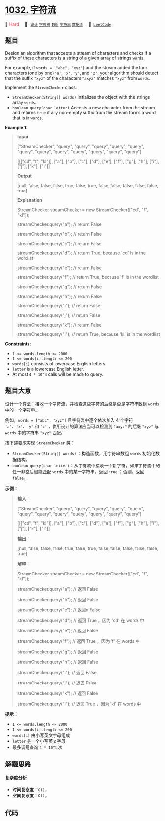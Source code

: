 # [1032. 字符流](https://leetcode.com/problems/stream-of-characters)

🔴 <font color=#ff334b>Hard</font>&emsp; 🔖&ensp; [`设计`](/outline/tag/design.md) [`字典树`](/outline/tag/trie.md) [`数组`](/outline/tag/array.md) [`字符串`](/outline/tag/string.md) [`数据流`](/outline/tag/data-stream.md)&emsp; 🔗&ensp;[`LeetCode`](https://leetcode.com/problems/stream-of-characters)

## 题目

Design an algorithm that accepts a stream of characters and checks if a suffix
of these characters is a string of a given array of strings `words`.

For example, if `words = ["abc", "xyz"]` and the stream added the four
characters (one by one) `'a'`, `'x'`, `'y'`, and `'z'`, your algorithm should
detect that the suffix `"xyz"` of the characters `"axyz"` matches `"xyz"` from
`words`.

Implement the `StreamChecker` class:

  * `StreamChecker(String[] words)` Initializes the object with the strings array `words`.
  * `boolean query(char letter)` Accepts a new character from the stream and returns `true` if any non-empty suffix from the stream forms a word that is in `words`.



**Example 1:**

> 
> 
> 
> 
> 
> **Input**
> 
> ["StreamChecker", "query", "query", "query", "query", "query", "query", "query", "query", "query", "query", "query", "query"]
> 
> [[["cd", "f", "kl"]], ["a"], ["b"], ["c"], ["d"], ["e"], ["f"], ["g"], ["h"], ["i"], ["j"], ["k"], ["l"]]
> 
> **Output**
> 
> [null, false, false, false, true, false, true, false, false, false, false, false, true]
> 
> 
> 
> **Explanation**
> 
> StreamChecker streamChecker = new StreamChecker(["cd", "f", "kl"]);
> 
> streamChecker.query("a"); // return False
> 
> streamChecker.query("b"); // return False
> 
> streamChecker.query("c"); // return False
> 
> streamChecker.query("d"); // return True, because 'cd' is in the wordlist
> 
> streamChecker.query("e"); // return False
> 
> streamChecker.query("f"); // return True, because 'f' is in the wordlist
> 
> streamChecker.query("g"); // return False
> 
> streamChecker.query("h"); // return False
> 
> streamChecker.query("i"); // return False
> 
> streamChecker.query("j"); // return False
> 
> streamChecker.query("k"); // return False
> 
> streamChecker.query("l"); // return True, because 'kl' is in the wordlist

**Constraints:**

  * `1 <= words.length <= 2000`
  * `1 <= words[i].length <= 200`
  * `words[i]` consists of lowercase English letters.
  * `letter` is a lowercase English letter.
  * At most `4 * 10^4` calls will be made to query.


## 题目大意

设计一个算法：接收一个字符流，并检查这些字符的后缀是否是字符串数组 `words` 中的一个字符串。

例如，`words = ["abc", "xyz"]` 且字符流中逐个依次加入 4 个字符 `'a'`、`'x'`、`'y'` 和 `'z'`
，你所设计的算法应当可以检测到 `"axyz"` 的后缀 `"xyz"` 与 `words` 中的字符串 `"xyz"` 匹配。

按下述要求实现 `StreamChecker` 类：

  * `StreamChecker(String[] words)` ：构造函数，用字符串数组 `words` 初始化数据结构。
  * `boolean query(char letter)`：从字符流中接收一个新字符，如果字符流中的任一非空后缀能匹配 `words` 中的某一字符串，返回 `true` ；否则，返回 `false`。



**示例：**

> 
> 
> 
> 
> 
> **输入：**
> 
> ["StreamChecker", "query", "query", "query", "query", "query", "query", "query", "query", "query", "query", "query", "query"]
> 
> [[["cd", "f", "kl"]], ["a"], ["b"], ["c"], ["d"], ["e"], ["f"], ["g"], ["h"], ["i"], ["j"], ["k"], ["l"]]
> 
> **输出：**
> 
> [null, false, false, false, true, false, true, false, false, false, false, false, true]
> 
> 
> 
> **解释：**
> 
> StreamChecker streamChecker = new StreamChecker(["cd", "f", "kl"]);
> 
> streamChecker.query("a"); // 返回 False
> 
> streamChecker.query("b"); // 返回 False
> 
> streamChecker.query("c"); // 返回n False
> 
> streamChecker.query("d"); // 返回 True ，因为 'cd' 在 words 中
> 
> streamChecker.query("e"); // 返回 False
> 
> streamChecker.query("f"); // 返回 True ，因为 'f' 在 words 中
> 
> streamChecker.query("g"); // 返回 False
> 
> streamChecker.query("h"); // 返回 False
> 
> streamChecker.query("i"); // 返回 False
> 
> streamChecker.query("j"); // 返回 False
> 
> streamChecker.query("k"); // 返回 False
> 
> streamChecker.query("l"); // 返回 True ，因为 'kl' 在 words 中
> 
> 



**提示：**

  * `1 <= words.length <= 2000`
  * `1 <= words[i].length <= 200`
  * `words[i]` 由小写英文字母组成
  * `letter` 是一个小写英文字母
  * 最多调用查询 `4 * 10^4` 次


## 解题思路

#### 复杂度分析

- **时间复杂度**：`O()`，
- **空间复杂度**：`O()`，

## 代码

```javascript

```